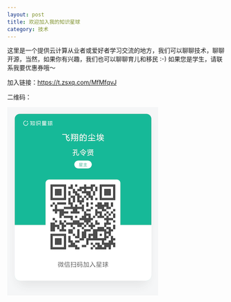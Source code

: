 ```yaml
---
layout: post
title: 欢迎加入我的知识星球
category: 技术
---
```


这里是一个提供云计算从业者或爱好者学习交流的地方，我们可以聊聊技术，聊聊开源，当然，如果你有兴趣，我们也可以聊聊育儿和移民 :-) 如果您是学生，请联系我要优惠券哦～

加入链接：https://t.zsxq.com/MfMfqvJ

二维码：

![](/images/2021-05-13-zhishixingqiu/1.png)
